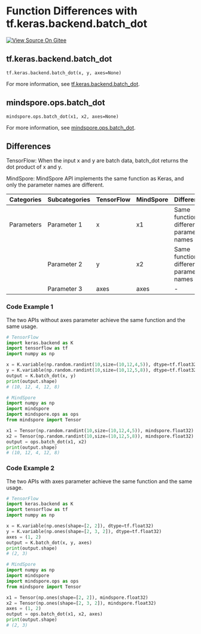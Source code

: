 # Function Differences with tf.keras.backend.batch_dot

[![View Source On Gitee](https://mindspore-website.obs.cn-north-4.myhuaweicloud.com/website-images/master/resource/_static/logo_source_en.png)](https://gitee.com/mindspore/docs/blob/master/docs/mindspore/source_en/note/api_mapping/tensorflow_diff/batch_dot.md)

## tf.keras.backend.batch_dot

```text
tf.keras.backend.batch_dot(x, y, axes=None)
```

For more information, see [tf.keras.backend.batch_dot](https://keras.io/zh/backend/#batch_dot).

## mindspore.ops.batch_dot

```text
mindspore.ops.batch_dot(x1, x2, axes=None)
```

For more information, see [mindspore.ops.batch_dot](https://mindspore.cn/docs/en/master/api_python/ops/mindspore.ops.batch_dot.html).

## Differences

TensorFlow: When the input x and y are batch data, batch_dot returns the dot product of x and y.

MindSpore: MindSpore API implements the same function as Keras, and only the parameter names are different.

| Categories | Subcategories |TensorFlow | MindSpore | Differences |
| --- | --- | --- | --- |---|
| Parameters | Parameter 1 | x          | x1        | Same function, different parameter names |
|      | Parameter 2 | y          | x2        | Same function, different parameter names |
|      | Parameter 3 | axes       | axes      | -             |

### Code Example 1

The two APIs without axes parameter achieve the same function and the same usage.

```python
# TensorFlow
import keras.backend as K
import tensorflow as tf
import numpy as np

x = K.variable(np.random.randint(10,size=(10,12,4,5)), dtype=tf.float32)
y = K.variable(np.random.randint(10,size=(10,12,5,8)), dtype=tf.float32)
output = K.batch_dot(x, y)
print(output.shape)
# (10, 12, 4, 12, 8)

# MindSpore
import numpy as np
import mindspore
import mindspore.ops as ops
from mindspore import Tensor

x1 = Tensor(np.random.randint(10,size=(10,12,4,5)), mindspore.float32)
x2 = Tensor(np.random.randint(10,size=(10,12,5,8)), mindspore.float32)
output = ops.batch_dot(x1, x2)
print(output.shape)
# (10, 12, 4, 12, 8)
```

### Code Example 2

The two APIs with axes parameter achieve the same function and the same usage.

```python
# TensorFlow
import keras.backend as K
import tensorflow as tf
import numpy as np

x = K.variable(np.ones(shape=[2, 2]), dtype=tf.float32)
y = K.variable(np.ones(shape=[2, 3, 2]), dtype=tf.float32)
axes = (1, 2)
output = K.batch_dot(x, y, axes)
print(output.shape)
# (2, 3)

# MindSpore
import numpy as np
import mindspore
import mindspore.ops as ops
from mindspore import Tensor

x1 = Tensor(np.ones(shape=[2, 2]), mindspore.float32)
x2 = Tensor(np.ones(shape=[2, 3, 2]), mindspore.float32)
axes = (1, 2)
output = ops.batch_dot(x1, x2, axes)
print(output.shape)
# (2, 3)
```
